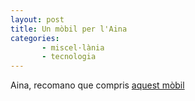 ```yaml
---
layout: post
title: Un mòbil per l'Aina
categories: 
       - miscel·lània 
       - tecnologia
---
```


Aina, recomano que compris [aquest mòbil](https://www.gearbest.com/cell-phones/pp_009268492652.html?wid=1349303)
